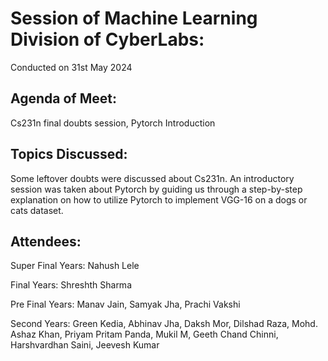 # Session of Machine Learning Division of CyberLabs:

Conducted on 31st May 2024

## Agenda of Meet:

Cs231n final doubts session, Pytorch Introduction

## Topics Discussed:
Some leftover doubts were discussed about Cs231n. 
An introductory session was taken about Pytorch by guiding us through a step-by-step explanation on how to utilize Pytorch to implement VGG-16 on a dogs or cats dataset. 

## Attendees:

Super Final Years: Nahush Lele

Final Years: Shreshth Sharma

Pre Final Years: Manav Jain, Samyak Jha, Prachi Vakshi

Second Years: Green Kedia, Abhinav Jha, Daksh Mor, Dilshad Raza, Mohd. Ashaz Khan, Priyam Pritam Panda, Mukil M, Geeth Chand Chinni, Harshvardhan Saini, Jeevesh Kumar
